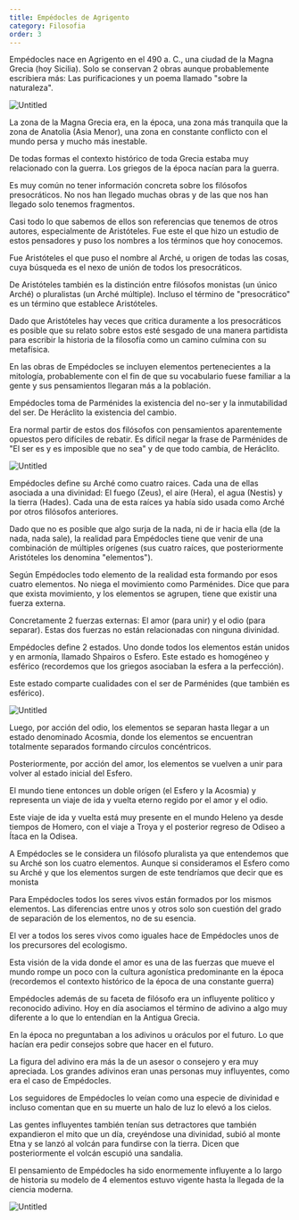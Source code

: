 ```yaml
---
title: Empédocles de Agrigento
category: Filosofia
order: 3
---
```


Empédocles nace en Agrigento en el 490 a. C., una ciudad de la Magna Grecia (hoy Sicilia). Solo se conservan 2 obras aunque probablemente escribiera más: Las purificaciones y un poema llamado "sobre la naturaleza".

![Untitled]({{site.baseurl}}/images/Empedocles%20de%20Agrigento%2021e51a374dd14d428e28dbc8333fdd7a/Google_Maps.png)

La zona de la Magna Grecia era, en la época, una zona más tranquila que la zona de Anatolia (Asia Menor), una zona en constante conflicto con el mundo persa y mucho más inestable.

De todas formas el contexto histórico de toda Grecia estaba muy relacionado con la guerra. Los griegos de la época nacían para la guerra.

Es muy común no tener información concreta sobre los filósofos presocráticos. No nos han llegado muchas obras y de las que nos han llegado solo tenemos fragmentos.

Casi todo lo que sabemos de ellos son referencias que tenemos de otros autores, especialmente de Aristóteles. Fue este el que hizo un estudio de estos pensadores y puso los nombres a los términos que hoy conocemos. 

Fue Aristóteles el que puso el nombre al Arché, u origen de todas las cosas, cuya búsqueda es el nexo de unión de todos los presocráticos. 

De Aristóteles también es la distinción entre filósofos monistas (un único Arché) o pluralistas (un Arché múltiple). Incluso el término de "presocrático" es un término que establece Aristóteles.

Dado que Aristóteles hay veces que critica duramente a los presocráticos es posible que su relato sobre estos esté sesgado de una manera partidista para escribir la historia de la filosofía como un camino culmina con su metafísica. 

En las obras de Empédocles se incluyen elementos pertenecientes a la mitología, probablemente con el fin de que su vocabulario fuese familiar a la gente y sus pensamientos llegaran más a la población.

Empédocles toma de Parménides la existencia del no-ser y la inmutabilidad del ser. De Heráclito la existencia del cambio. 

Era normal partir de estos dos filósofos con pensamientos aparentemente opuestos pero difíciles de rebatir. Es difícil negar la frase de Parménides de "El ser es y es imposible que no sea" y de que todo cambia, de Heráclito.

![Untitled]({{site.baseurl}}/images/Empedocles%20de%20Agrigento%2021e51a374dd14d428e28dbc8333fdd7a/Empedocles-2-sized-7c5f2_jpg__310309_.png)

Empédocles define su Arché como cuatro raices. Cada una de ellas asociada a una divinidad: El fuego (Zeus), el aire (Hera), el agua (Nestis) y la tierra (Hades). Cada una de esta raíces ya había sido usada como Arché por otros filósofos anteriores.

Dado que no es posible que algo surja de la nada, ni de ir hacia ella (de la nada, nada sale), la realidad para Empédocles tiene que venir de una combinación de múltiples orígenes (sus cuatro raíces, que posteriormente Aristóteles los denomina "elementos").

Según Empédocles todo elemento de la realidad esta formando por esos cuatro elementos. No niega el movimiento como Parménides. Dice que para que exista movimiento, y los elementos se agrupen, tiene que existir una fuerza externa. 

Concretamente 2 fuerzas externas: El amor (para unir) y el odio (para separar). Estas dos fuerzas no están relacionadas con ninguna divinidad.

Empédocles define 2 estados. Uno donde todos los elementos están unidos y en armonía, llamado Shpairos o Esfero. Este estado es homogéneo y esférico (recordemos que los griegos asociaban la esfera a la perfección). 

Este estado comparte cualidades con el ser de Parménides (que también es esférico).

![Untitled]({{site.baseurl}}/images/Empedocles%20de%20Agrigento%2021e51a374dd14d428e28dbc8333fdd7a/Cursor_and_Empedocles_-_Buscar_con_Google.png)

Luego, por acción del odio, los elementos se separan hasta llegar a un estado denominado Acosmia, donde los elementos se encuentran totalmente separados formando círculos concéntricos. 

Posteriormente, por acción del amor, los elementos se vuelven a unir para volver al estado inicial del Esfero.

El mundo tiene entonces un doble orígen (el Esfero y la Acosmia) y representa un viaje de ida y vuelta eterno regido por el amor y el odio.

Este viaje de ida y vuelta está muy presente en el mundo Heleno ya desde tiempos de Homero, con el viaje a Troya y el posterior regreso de Odiseo a Ítaca en la Odisea.

A Empédocles se le considera un filósofo pluralista ya que entendemos que su Arché son los cuatro elementos. Aunque si consideramos el Esfero como su Arché y que los elementos surgen de este tendríamos que decir que es monista

Para Empédocles todos los seres vivos están formados por los mismos elementos. Las diferencias entre unos y otros solo son cuestión del grado de separación de los elementos, no de su esencia.

El ver a todos los seres vivos como iguales hace de Empédocles unos de los precursores del ecologismo. 

Esta visión de la vida donde el amor es una de las fuerzas que mueve el mundo rompe un poco con la cultura agonística predominante en la época (recordemos el contexto histórico de la época de una constante guerra)

Empédocles además de su faceta de filósofo era un influyente político y reconocido adivino. Hoy en día asociamos el término de adivino a algo muy diferente a lo que lo entendían en la Antigua Grecia. 

En la época no preguntaban a los adivinos u oráculos por el futuro. Lo que hacían era pedir consejos sobre que hacer en el futuro.

La figura del adivino era más la de un asesor o consejero y era muy apreciada. Los grandes adivinos eran unas personas muy influyentes, como era el caso de Empédocles.

Los seguidores de Empédocles lo veían como una especie de divinidad e incluso comentan que en su muerte un halo de luz lo elevó a los cielos. 

Las gentes influyentes también tenían sus detractores que también expandieron el mito que un día, creyéndose una divinidad, subió al monte Etna y se lanzó al volcán para fundirse con la tierra. Dicen que posteriormente el volcán escupió una sandalia.

El pensamiento de Empédocles ha sido enormemente influyente a lo largo de historia su modelo de 4 elementos estuvo vigente hasta la llegada de la ciencia moderna.

![Untitled]({{site.baseurl}}/images/Empedocles%20de%20Agrigento%2021e51a374dd14d428e28dbc8333fdd7a/Cursor_and_File_Colored_four_elements_jpg_-_Wikimedia_Commons.png)

